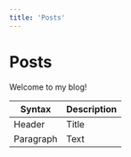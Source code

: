 ```yaml
---
title: 'Posts'
---
```


# Posts

Welcome to my blog!


| Syntax | Description |
| ----------- | ----------- |
| Header | Title |
| Paragraph | Text |

